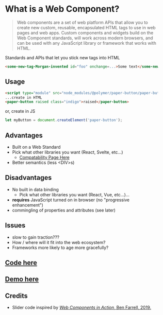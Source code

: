 # What is a Web Component?

<blockquote>
Web components are a set of web platform APIs that allow you to create new custom, reusable, encapsulated HTML tags to use in web pages and web apps. Custom components and widgets build on the Web Component standards, will work across modern browsers, and can be used with any JavaScript library or framework that works with HTML.
</blockquote>

Standards and APIs that let you stick new tags into HTML

```html
<some-new-tag-Morgan-invented id="foo" onchange=...>Some text</some-new-tag-Morgan-invented>
```

## Usage

```html
<script type="module" src="node_modules/@polymer/paper-button/paper-button.js"></script>
...create in HTML
<paper-button raised class="indigo">raised</paper-button>
```
or, create in JS
```js
let myButton = document.createElement('paper-button');
```

## Advantages

 - Built on a Web Standard
 - Pick what other libraries you want (React, Svelte, etc...)
   - [Compatability Page Here](https://custom-elements-everywhere.com/)
 - Better semantics (less &lt;DIV&gt;s)

## Disadvantages
 - No built in data binding
   - Pick what other libraries you want (React, Vue, etc...)...
 - **requires** JavaScript turned on in browser (no "progressive enhancement")
 - commingling of properties and attributes (see later)


## Issues
 - slow to gain traction???
 - How / where will it fit into the web ecosystem?
 - Frameworks more likely to age more gracefully?


## [Code here](https://github.com/MorganConrad/ptwd-slider/blob/master/src/01_unknown.html)
## [Demo here](https://htmlpreview.github.io/?https://github.com/MorganConrad/ptwd-slider/blob/master/src/01_unknown.html)

## Credits
 - Slider code inspired by [_Web Components in Action_, Ben Farrell, 2019.](https://www.manning.com/books/web-components-in-action)
